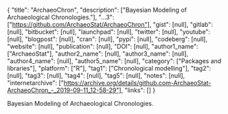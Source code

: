 {
  "title": "ArchaeoChron",
  "description": ["Bayesian Modeling of Archaeological Chronologies."],
  "...3": ["https://github.com/ArchaeoStat/ArchaeoChron"],
  "gist": [null],
  "gitlab": [null],
  "bitbucket": [null],
  "launchpad": [null],
  "twitter": [null],
  "youtube": [null],
  "blogpost": [null],
  "cran": [null],
  "pypi": [null],
  "codeberg": [null],
  "website": [null],
  "publication": [null],
  "DOI": [null],
  "author1_name": ["ArchaeoStat"],
  "author2_name": [null],
  "author3_name": [null],
  "author4_name": [null],
  "author5_name": [null],
  "category": ["Packages and libraries"],
  "platform": ["R"],
  "tag1": ["Chronological modelling"],
  "tag2": [null],
  "tag3": [null],
  "tag4": [null],
  "tag5": [null],
  "notes": [null],
  "internetarchive": ["https://archive.org/details/github.com-ArchaeoStat-ArchaeoChron_-_2019-09-11_12-58-29"],
  "links": []
}

<!-- Generated by csv2md.R – do not edit by hand -->

Bayesian Modeling of Archaeological Chronologies.